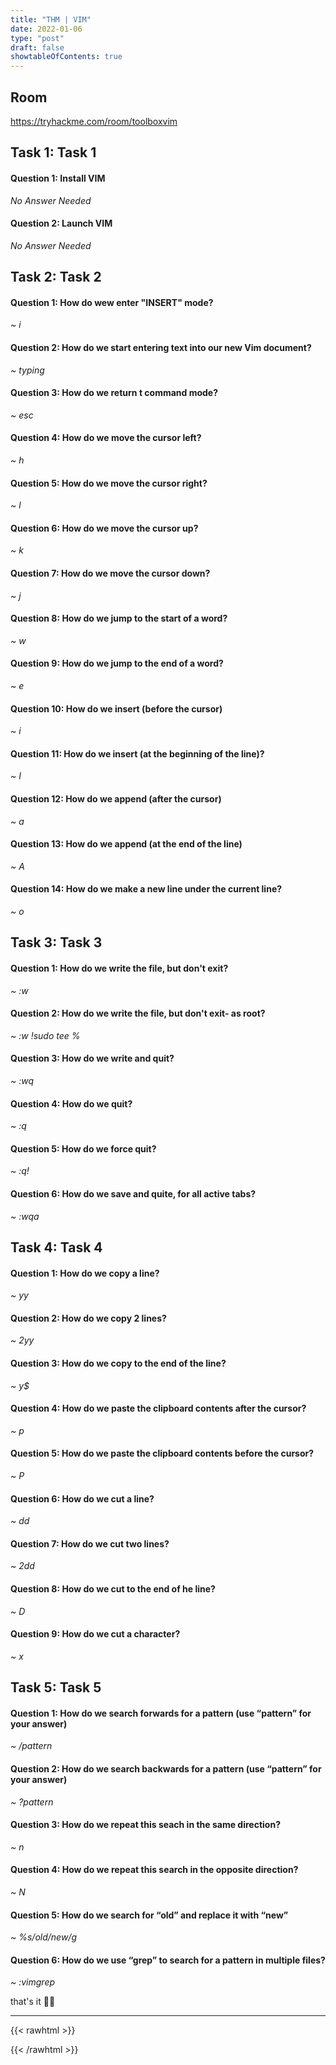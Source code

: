 ```yaml
---
title: "THM | VIM"
date: 2022-01-06
type: "post"
draft: false
showtableOfContents: true
---
```


## Room

https://tryhackme.com/room/toolboxvim

## Task 1: Task 1

#### Question 1: Install VIM

*No Answer Needed* 

#### Question 2: Launch VIM

*No Answer Needed*

## Task 2: Task 2

#### Question 1: How do wew enter "INSERT" mode?

*~ i*

#### Question 2: How do we start entering text into our new Vim document?

*~ typing*

#### Question 3: How do we return t command mode?

*~ esc*

#### Question 4: How do we move the cursor left? 

*~ h*

#### Question 5: How do we move the cursor right?

*~ l*

#### Question 6: How do we move the cursor up?

*~ k*

#### Question 7: How do we move the cursor down?

*~ j*

#### Question 8: How do we jump to the start of a word? 

*~ w*

#### Question 9: How do we jump to the end of a word? 

*~ e*

#### Question 10: How do we insert (before the cursor)

*~ i*

#### Question 11: How do we insert (at the beginning of the line)?

*~ I*

#### Question 12: How do we append (after the cursor)

*~ a*

#### Question 13: How do we append (at the end of the line)

*~ A*

#### Question 14: How do we make a new line under the current line?

*~ o*

## Task 3: Task 3

#### Question 1: How do we write the file, but don't exit?

*~ :w*

#### Question 2: How do we write the file, but don't exit- as root?

*~ :w !sudo tee %*

#### Question 3: How do we write and quit?

*~ :wq*

#### Question 4: How do we quit?

*~ :q*

#### Question 5: How do we force quit? 

*~ :q!*

#### Question 6: How do we save and quite, for all active tabs?

*~ :wqa*

## Task 4: Task 4

#### Question 1: How do we copy a line?

*~ yy*

#### Question 2: How do we copy 2 lines?

*~ 2yy*

#### Question 3: How do we copy to the end of the line?

*~ y$*

#### Question 4: How do we paste the clipboard contents after the cursor? 

*~ p*

#### Question 5: How do we paste the clipboard contents before the cursor?

*~ P*

#### Question 6: How do we cut a line?

*~ dd*

#### Question 7: How do we cut two lines?

*~ 2dd*

#### Question 8: How do we cut to the end of he line?

*~ D*

#### Question 9: How do we cut a character?

*~ x*

## Task 5: Task 5

#### Question 1: How do we search forwards for a pattern (use “pattern” for your answer)

*~ /pattern*

#### Question 2: How do we search backwards for a pattern (use “pattern” for your answer)

*~ ?pattern*

#### Question 3: How do we repeat this seach in the same direction?

*~ n*

#### Question 4: How do we repeat this search in the opposite direction?

*~ N*

#### Question 5: How do we search for “old” and replace it with “new”

*~ %s/old/new/g*

#### Question 6: How do we use “grep” to search for a pattern in multiple files?

*~ :vimgrep*

that's it ✌🏽

-------------------------------------------------------------
{{< rawhtml >}} 
<script src="https://utteranc.es/client.js"
        repo="mansoorbarri/website"
        issue-term="title"
        theme="dark-blue"
        crossorigin="anonymous"
        async>
</script>
{{< /rawhtml >}}